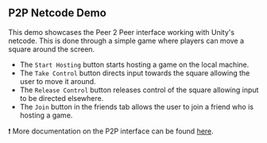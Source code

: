 
## **P2P Netcode Demo**
This demo showcases the Peer 2 Peer interface working with Unity's netcode. This is done through a simple game where players can move a square around the screen.
- The ``Start Hosting`` button starts hosting a game on the local machine.
- The ``Take Control`` button directs input towards the square allowing the user to move it around.
- The ``Release Control`` button releases control of the square allowing input to be directed elsewhere.
- The ``Join`` button in the friends tab allows the user to join a friend who is hosting a game.


❗ More documentation on the P2P interface can be found [here](https://dev.epicgames.com/docs/game-services/p-2-p).

